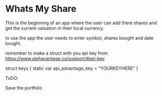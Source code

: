 #  Whats My Share

This is the beginning of an app where the user can add there shares and get the current valuation in their local currency.

to use the app the user needs to enter symbol, shares bought and date bought.



remember to make a struct with you api key from https://www.alphavantage.co/support/#api-key

struct keys {
static var api_advantage_key = "YOURKEYHERE"
}


ToDO:

Save the portfolio

